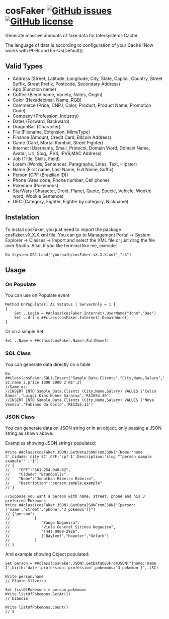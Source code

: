 # cosFaker [![GitHub issues](https://img.shields.io/github/issues/henryhamon/cosfaker.svg)](https://github.com/henryhamon/cosfaker/issues) [![GitHub license](https://img.shields.io/badge/license-MIT-blue.svg)](https://raw.githubusercontent.com/henryhamon/cosfaker/master/LICENSE)
Generate massive amounts of fake data for Intersystems Caché

The language of data is according to configuration of your Caché (Now works with Pt-Br and En-Us(Default)).

## Valid Types
* Address (Street, Latitude, Longitude, City, State, Capital, Country, Street Suffix, Street Prefix, Postcode, Secondary Address)
* App (Function name)
* Coffee (Blend name, Variety, Notes, Origin)
* Color (Hexadecimal, Name, RGB)
* Commerce (Price, CNPJ, Color, Product, Product Name, Promotion Code)
* Company (Profession, Industry)
* Dates (Forward, Backward)
* DragonBall (Character)
* File (Filename, Extension, MimeType)
* Finance (Amount, Credit Card, Bitcoin Address)
* Game (Card, Mortal Kombat, Street Fighter)
* Internet (Username, Email, Protocol, Domain Word, Domain Name, Avatar, Url, Slug, IPV4, IPV6,MAC Address)
* Job (Title, Skills, Field)
* Lorem (Words, Sentences, Paragraphs, Lines, Text, Hipster)
* Name (First name, Last Name, Full Name, Suffix)
* Person (CPF (Brazilian ID))
* Phone (Area code, Phone number, Cell phone)
* Pokemon (Pokemons)
* StarWars (Character, Droid, Planet, Quote, Specie, Vehicle, Wookie word, Wookie Sentence)
* UFC (Category, Fighter, Fighter by category, Nickname)

## Instalation

To install cosFaker, you just need to import the package cosFaker.vX.X.X.xml file.
You can go to Management Portal -> System Explorer -> Classes -> Import and select the XML file or just drag the file over Studio.
Also, if you like terminal like me, execute:

```
Do $system.OBJ.Load("yourpath/cosFaker.vX.X.X.xml","ck")
```


## Usage

### On Populate

You can use on Populate event

```cos
Method OnPopulate() As %Status [ ServerOnly = 1 ]
{
	Set ..Login = ##class(cosFaker.Internet).UserName("John","Doe")
	Set ..Url = ##class(cosFaker.Internet).DomainWord()
}
```
Or on a simple Set

```cos
Set ..Name = ##class(cosFaker.Name).FullName()
```

### SQL Class

You can generate data directly on a table

```cos
Do ##class(cosFaker.SQL).Insert("Sample_Data.Clients","City,Name,Salary","city SC,name 2,price 1000 2000 2 R$",2)
//Same as:
//INSERT INTO Sample_Data.Clients (City,Name,Salary) VALUES ('Celso Ramos','Luiggi Dias Nunes Saraiva','R$1654.30')
//INSERT INTO Sample_Data.Clients (City,Name,Salary) VALUES ('Nova Veneza','Fabiano da Costa','R$1255.13')
```

### JSON Class

You can generate data on JSON string or in an object, only passing a JSON string as shown above.

Examples showing JSON strings populated:
```cos
Write ##class(cosFaker.JSON).GetDataJSONFromJSON("{Nome:'name 2',Cidade:'city SC',CPF:'cpf 1',Description:'slug ""person sample example"" ;'}")
// {
//    "CPF":"661.254.048-62",
//    "Cidade":"Brunópolis",
//    "Nome":"Jonathan Ribeiro Ribeiro",
//    "Description":"person;sample;example"
// }
```

```cos
//Suppose you want a person with name, street, phone and his 3 preferred Pokemons
Write ##class(cosFaker.JSON).GetDataJSONFromJSON("{person:['name','street','phone','3 pokemon']}")
// {"person":
//           [
//              "Yango Nogueira",
//              "Viela General Sirineu Nogueira",
//              "(44) 0968-2926",
//              ["Bayleef","Haunter","Golurk"]
//           ]
// }
```

And example showing Object populated:
```cos
Set person = ##class(cosFaker.JSON).GetDataOBJFromJSON("{name:'name 2',birth:'date',profession:'profession',pokemons:'3 pokemon'}",.tSC)

Write person.name
// Flávio Silveira

Set listOfPokemons = person.pokemons
Write listOfPokemons.GetAt(1)
// Diancie

Write listOfPokemons.Count()
// 3
```
